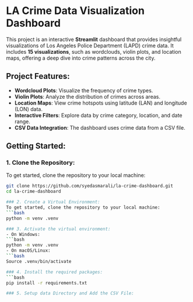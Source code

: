 # LA Crime Data Visualization Dashboard

This project is an interactive **Streamlit** dashboard that provides insightful visualizations of Los Angeles Police Department (LAPD) crime data. It includes **15 visualizations**, such as wordclouds, violin plots, and location maps, offering a deep dive into crime patterns across the city.

## Project Features:
- **Wordcloud Plots**: Visualize the frequency of crime types.
- **Violin Plots**: Analyze the distribution of crimes across areas.
- **Location Maps**: View crime hotspots using latitude (LAN) and longitude (LON) data.
- **Interactive Filters**: Explore data by crime category, location, and date range.
- **CSV Data Integration**: The dashboard uses crime data from a CSV file.

## Getting Started:

### 1. Clone the Repository:
To get started, clone the repository to your local machine:
```bash
git clone https://github.com/syedasmarali/la-crime-dashboard.git
cd la-crime-dashboard

### 2. Create a Virtual Environment:
To get started, clone the repository to your local machine:
```bash
python -m venv .venv

### 3. Activate the virtual environment:
- On Windows:
```bash
python -m venv .venv
- On macOS/Linux:
```bash
Source .venv/bin/activate

### 4. Install the required packages:
```bash
pip install -r requirements.txt

### 5. Setup data Directory and Add the CSV File:
